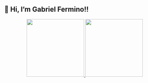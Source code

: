 ## 👋 Hi, I’m Gabriel Fermino!!

<div align="center">
  <a href="https://github.com/GabrielFermino">
  <img height="180em" src="https://github-readme-stats.vercel.app/api?username=gabrielfermino&show_icons=true&theme=monokai&include_all_commits=true&count_private=true"/>
  <img height="180em" src="https://github-readme-stats.vercel.app/api/top-langs/?username=gabrielfermino&layout=compact&langs_count=7&theme=monokai"/>
</div>
